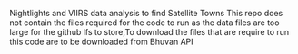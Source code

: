 Nightlights and VIIRS data analysis to find Satellite Towns
This repo does not contain the files required for the code to run as the data files are too large for the github lfs to store,To download the files that are require to run this code are to be downloaded from Bhuvan API
